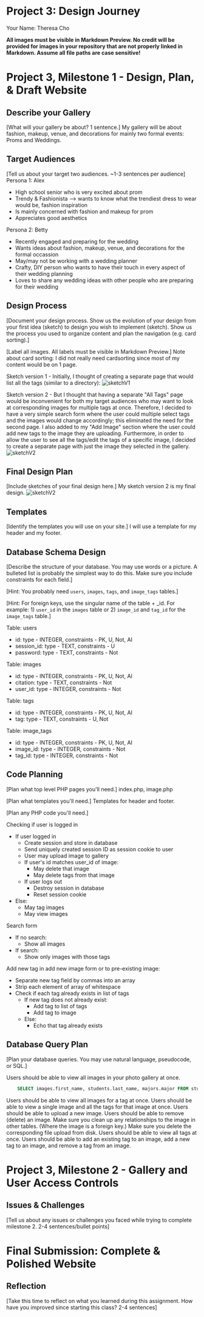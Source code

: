 # Project 3: Design Journey

Your Name: Theresa Cho

**All images must be visible in Markdown Preview. No credit will be provided for images in your repository that are not properly linked in Markdown. Assume all file paths are case sensitive!**


# Project 3, Milestone 1 - Design, Plan, & Draft Website

## Describe your Gallery

[What will your gallery be about? 1 sentence.]
My gallery will be about fashion, makeup, venue, and decorations for mainly two formal events: Proms and Weddings.

## Target Audiences

[Tell us about your target two audiences. ~1-3 sentences per audience]
Persona 1: Alex
- High school senior who is very excited about prom
- Trendy & Fashionista --> wants to know what the trendiest dress to wear would be, fashion inspiration
- Is mainly concerned with fashion and makeup for prom
- Appreciates good aesthetics

Persona 2: Betty
- Recently engaged and preparing for the wedding
- Wants ideas about fashion, makeup, venue, and decorations for the formal occassion
- May/may not be working with a wedding planner
- Crafty, DIY person who wants to have their touch in every aspect of their wedding planning
- Loves to share any wedding ideas with other people who are preparing for their wedding

## Design Process

[Document your design process. Show us the evolution of your design from your first idea (sketch) to design you wish to implement (sketch). Show us the process you used to organize content and plan the navigation (e.g. card sorting).]

[Label all images. All labels must be visible in Markdown Preview.]
Note about card sorting: I did not really need cardsorting since most of my content would be on 1 page.

Sketch version 1 - Initially, I thought of creating a separate page that would list all the tags (similar to a directory):
![sketchV1](sketchV1.jpg)

Sketch version 2 - But I thought that having a separate "All Tags" page would be inconvenient for both my target audiences who may want to look at corresponding images for multiple tags at once. Therefore, I decided to have a very simple search form where the user could multiple select tags and the images would change accordingly; this eliminated the need for the second page. I also added to my "Add Image" section where the user could add new tags to the image they are uploading. Furthermore, in order to allow the user to see all the tags/edit the tags of a specific image, I decided to create a separate page with just the image they selected in the gallery.
![sketchV2](sketchV2.jpg)


## Final Design Plan

[Include sketches of your final design here.]
My sketch version 2 is my final design.
![sketchV2](sketchV2.jpg)

## Templates

[Identify the templates you will use on your site.]
I will use a template for my header and my footer.

## Database Schema Design

[Describe the structure of your database. You may use words or a picture. A bulleted list is probably the simplest way to do this. Make sure you include constraints for each field.]

[Hint: You probably need `users`, `images`, `tags`, and `image_tags` tables.]

[Hint: For foreign keys, use the singular name of the table + _id. For example: 1) `user_id` in the `images` table or 2) `image_id` and `tag_id` for the `image_tags` table.]

Table: users
* id: type - INTEGER, constraints - PK, U, Not, AI
* session_id: type - TEXT, constraints - U
* password: type - TEXT, constraints - Not

Table: images
* id: type - INTEGER, constraints - PK, U, Not, AI
* citation: type - TEXT, constraints - Not
* user_id: type - INTEGER, constraints - Not

Table: tags
* id: type - INTEGER, constraints - PK, U, Not, AI
* tag: type - TEXT, constraints - U, Not

Table: image_tags
* id: type - INTEGER, constraints - PK, U, Not, AI
* image_id: type - INTEGER, constraints - Not
* tag_id: type - INTEGER, constraints - Not




## Code Planning

[Plan what top level PHP pages you'll need.]
index.php, image.php

[Plan what templates you'll need.]
Templates for header and footer.

[Plan any PHP code you'll need.]

Checking if user is logged in
  - If user logged in
    - Create session and store in database
    - Send uniquely created session ID as session cookie to user
    - User may upload image to gallery
    - If user's id matches user_id of image:
      - May delete that image
      - May delete tags from that image
    - If user logs out
      - Destroy session in database
      - Reset session cookie
  - Else:
    - May tag images
    - May view images

Search form
- If no search:
  - Show all images
- If search:
  - Show only images with those tags

Add new tag in add new image form or to pre-existing image:
- Separate new tag field by commas into an array
- Strip each element of array of whitespace
- Check if each tag already exists in list of tags
  - If new tag does not already exist:
    - Add tag to list of tags
    - Add tag to image
  - Else:
    - Echo that tag already exists




## Database Query Plan

[Plan your database queries. You may use natural language, pseudocode, or SQL.]

Users should be able to view all images in your photo gallery at once.
```sql
    SELECT images.first_name, students.last_name, majors.major FROM students LEFT OUTER JOIN majors ON majors.id = students.major_id;
```
Users should be able to view all images for a tag at once.
Users should be able to view a single image and all the tags for that image at once.
Users should be able to upload a new image.
Users should be able to remove (delete) an image.
Make sure you clean up any relationships to the image in other tables. (Where the image is a foreign key.)
Make sure you delete the corresponding file upload from disk.
Users should be able to view all tags at once.
Users should be able to add an existing tag to an image, add a new tag to an image, and remove a tag from an image.

# Project 3, Milestone 2 - Gallery and User Access Controls

## Issues & Challenges

[Tell us about any issues or challenges you faced while trying to complete milestone 2. 2-4 sentences/bullet points]


# Final Submission: Complete & Polished Website

## Reflection

[Take this time to reflect on what you learned during this assignment. How have you improved since starting this class? 2-4 sentences]
